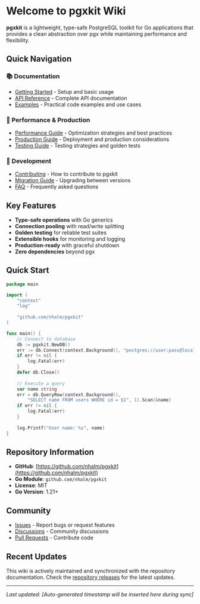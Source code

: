 # Welcome to pgxkit Wiki

**pgxkit** is a lightweight, type-safe PostgreSQL toolkit for Go applications that provides a clean abstraction over pgx while maintaining performance and flexibility.

## Quick Navigation

### 📚 Documentation
- [Getting Started](Getting-Started) - Setup and basic usage
- [API Reference](API-Reference) - Complete API documentation
- [Examples](Examples) - Practical code examples and use cases

### 🚀 Performance & Production
- [Performance Guide](Performance-Guide) - Optimization strategies and best practices
- [Production Guide](Production-Guide) - Deployment and production considerations
- [Testing Guide](Testing-Guide) - Testing strategies and golden tests

### 🔧 Development
- [Contributing](Contributing) - How to contribute to pgxkit
- [Migration Guide](Migration-Guide) - Upgrading between versions
- [FAQ](FAQ) - Frequently asked questions

## Key Features

- **Type-safe operations** with Go generics
- **Connection pooling** with read/write splitting
- **Golden testing** for reliable test suites
- **Extensible hooks** for monitoring and logging
- **Production-ready** with graceful shutdown
- **Zero dependencies** beyond pgx

## Quick Start

```go
package main

import (
    "context"
    "log"
    
    "github.com/nhalm/pgxkit"
)

func main() {
    // Connect to database
    db := pgxkit.NewDB()
    err := db.Connect(context.Background(), "postgres://user:pass@localhost/db")
    if err != nil {
        log.Fatal(err)
    }
    defer db.Close()
    
    // Execute a query
    var name string
    err = db.QueryRow(context.Background(), 
        "SELECT name FROM users WHERE id = $1", 1).Scan(&name)
    if err != nil {
        log.Fatal(err)
    }
    
    log.Printf("User name: %s", name)
}
```

## Repository Information

- **GitHub**: [https://github.com/nhalm/pgxkit](https://github.com/nhalm/pgxkit)
- **Go Module**: `github.com/nhalm/pgxkit`
- **License**: MIT
- **Go Version**: 1.21+

## Community

- [Issues](https://github.com/nhalm/pgxkit/issues) - Report bugs or request features
- [Discussions](https://github.com/nhalm/pgxkit/discussions) - Community discussions
- [Pull Requests](https://github.com/nhalm/pgxkit/pulls) - Contribute code

## Recent Updates

This wiki is actively maintained and synchronized with the repository documentation. Check the [repository releases](https://github.com/nhalm/pgxkit/releases) for the latest updates.

---

*Last updated: [Auto-generated timestamp will be inserted here during sync]* 